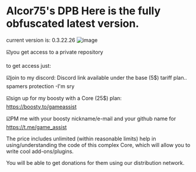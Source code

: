 # Alcor75's DPB  Here is the fully obfuscated latest version.
current version is: 0.3.22.26
![image](https://github.com/vlaskinarita/Alcor75-DPB-the-latest-version-is-fully-obfuscated/assets/120003563/b194f5ef-8e5c-4878-8d92-488139eb26cc)


☑️you get access to a private repository

to get access just:

☑️join to my discord: Discord link available under the base (5$) tariff plan.. spamers protection -I'm sry

☑️sign up for my boosty with a Core (25$) plan: https://boosty.to/gameassist

☑️PM me with your boosty nickname/e-mail and your github name for https://t.me/game_assist

The price includes unlimited (within reasonable limits) help in using/understanding the code of this complex Core,
which will allow you to write cool add-ons/plugins. 

You will be able to get donations for them using our distribution network.
